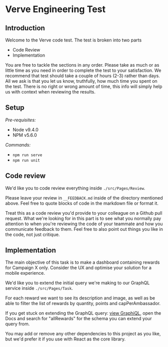 # Verve Engineering Test

## Introduction

Welcome to the Verve code test. The test is broken into two parts

* Code Review
* Implementation

You are free to tackle the sections in any order. Please take as much or as little time
as you need in order to complete the test to your satisfaction. We recommend that test
should take a couple of hours (2-3) rather than days. All we ask is that you
let us know, truthfully, how much time you spent on the test. There is no right or wrong
amount of time, this info will simply help us with context when reviewing the results.

## Setup

*Pre-requisites:*
- Node v9.4.0
- NPM v5.6.0

*Commands:*
- `npm run serve`
- `npm run unit`

## Code review

We'd like you to code review everything inside `./src/Pages/Review`.

Please leave your review in `__FEEDBACK.md` inside of the directory mentioned above. Feel free to quote blocks of code in the markdown file or format it.

Treat this as a code review you'd provide to your colleague on a Github pull request. What we're looking for in this part is to see what you normally pay attention to when you're reviewing the code of your teammate and how you communicate feedback to them. Feel free to also point out things you like in the code, not just critique.

## Implementation

The main objective of this task is to make a dashboard containing rewards for Campaign X only.
Consider the UX and optimise your solution for a mobile experience.

We'd like you to extend the initial query we're making to our GraphQL service inside `./src/Pages/Task`.

For each reward we want to see its description and image, as well as be able to filter the list of rewards by quantity, points and capPerAmbassador.

If you get stuck on extending the GraphQL query: <a href="http://localhost:8701/?query=query%20allRewards(%24page%3A%20Int!)%20%7B%0A%20%20%20%20allRewards(page%3A%20%24page)%20%7B%0A%20%20%20%20%20%20%20%20name%0A%20%20%20%20%7D%0A%7D&variables=%7B%0A%20%20%22page%22%3A%200%0A%7D">view GraphiQL</a>, open the Docs and search for "allRewards" for the schema you can extend your query from.

You may add or remove any other dependencies to this project as you like, but we'd prefer it if you use with React as the core library.
